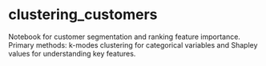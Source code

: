 # clustering_customers
Notebook for customer segmentation and ranking feature importance. Primary methods: k-modes clustering for categorical variables and Shapley values for understanding key features.
